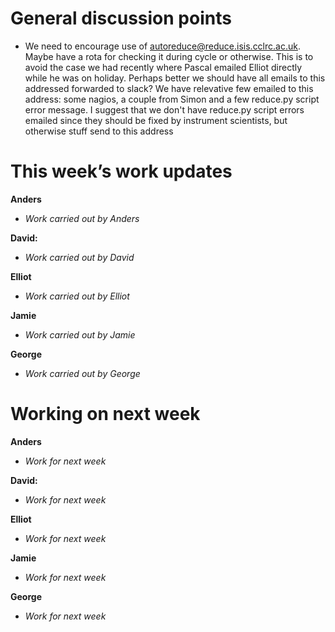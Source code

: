 General discussion points
=========================

* We need to encourage use of autoreduce@reduce.isis.cclrc.ac.uk. Maybe have a rota for checking it during cycle or otherwise. This is to avoid the case we had recently where Pascal emailed Elliot directly while he was on holiday. Perhaps better we should have all emails to this addressed forwarded to slack? We have relevative few emailed to this address: some nagios, a couple from Simon and a few reduce.py script error message. I suggest that we don't have reduce.py script errors emailed since they should be fixed by instrument scientists, but otherwise stuff send to this address 

This week’s work updates
========================

**Anders**
* *Work carried out by Anders* 

**David:**
* *Work carried out by David*

**Elliot**
* *Work carried out by Elliot*

**Jamie**
* *Work carried out by Jamie*

**George**
* *Work carried out by George*

Working on next week
====================

**Anders**
* *Work for next week*

**David:**
* *Work for next week*

**Elliot**
* *Work for next week*

**Jamie**
* *Work for next week*

**George**
* *Work for next week*
